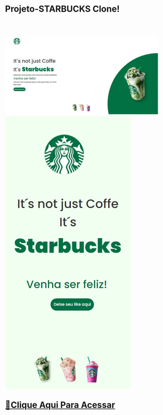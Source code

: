<h1>Projeto-STARBUCKS
Clone!<h1>
<br>
<img src="https://github.com/ViniFerAlbuquerque/Projeto-STARBUCKS/blob/master/images/Captura%20da%20Web_20-3-2023_0754_127.0.0.1.jpeg?raw=true"/>
<br>
<img src="https://github.com/ViniFerAlbuquerque/Projeto-STARBUCKS/blob/master/images/Captura%20da%20Web_20-3-2023_0911_127.0.0.1.jpeg?raw=true"/>
<br>


[🔗Clique Aqui Para Acessar](https://viniferalbuquerque.github.io/Projeto-STARBUCKS/)

